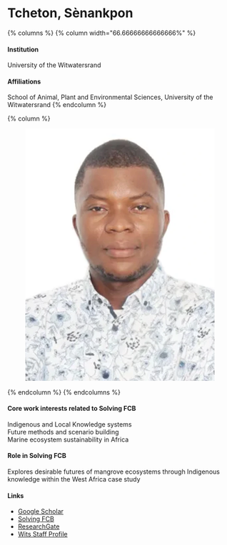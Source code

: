 # Tcheton, Sènankpon

{% columns %}
{% column width="66.66666666666666%" %}
#### Institution

University of the Witwatersrand

#### Affiliations

School of Animal, Plant and Environmental Sciences, University of the Witwatersrand
{% endcolumn %}

{% column %}
<figure><img src="https://raw.githubusercontent.com/Solving-FCB/docs/refs/heads/main/.img/tcheton-s.webp" alt=""></figure>
{% endcolumn %}
{% endcolumns %}

#### Core work interests related to Solving FCB

Indigenous and Local Knowledge systems\
Future methods and scenario building\
Marine ecosystem sustainability in Africa

#### Role in Solving FCB

Explores desirable futures of mangrove ecosystems through Indigenous knowledge within the West Africa case study

#### Links

* [Google Scholar](https://scholar.google.com/citations?user=qy5YJNsAAAAJ)
* [Solving FCB](https://solvingfcb.org/people/tcheton-s/)
* [ResearchGate](https://www.researchgate.net/profile/Senankpon-Tcheton)
* [Wits Staff Profile](https://www.wits.ac.za/staff/academic-a-z-listing/t/senankpontchetonwitsacza/)
